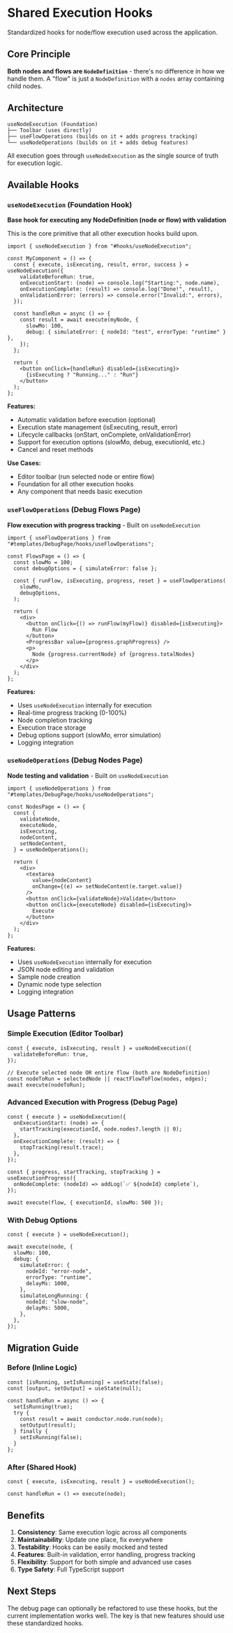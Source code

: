 # Shared Execution Hooks

Standardized hooks for node/flow execution used across the application.

## Core Principle

**Both nodes and flows are `NodeDefinition`** - there's no difference in how we
handle them. A "flow" is just a `NodeDefinition` with a `nodes` array containing
child nodes.

## Architecture

```
useNodeExecution (Foundation)
├── Toolbar (uses directly)
├── useFlowOperations (builds on it + adds progress tracking)
└── useNodeOperations (builds on it + adds debug features)
```

All execution goes through `useNodeExecution` as the single source of truth for
execution logic.

## Available Hooks

### `useNodeExecution` (Foundation Hook)

**Base hook for executing any NodeDefinition (node or flow) with validation**

This is the core primitive that all other execution hooks build upon.

```tsx
import { useNodeExecution } from "#hooks/useNodeExecution";

const MyComponent = () => {
  const { execute, isExecuting, result, error, success } = useNodeExecution({
    validateBeforeRun: true,
    onExecutionStart: (node) => console.log("Starting:", node.name),
    onExecutionComplete: (result) => console.log("Done!", result),
    onValidationError: (errors) => console.error("Invalid:", errors),
  });

  const handleRun = async () => {
    const result = await execute(myNode, {
      slowMo: 100,
      debug: { simulateError: { nodeId: "test", errorType: "runtime" } },
    });
  };

  return (
    <button onClick={handleRun} disabled={isExecuting}>
      {isExecuting ? "Running..." : "Run"}
    </button>
  );
};
```

**Features:**

- Automatic validation before execution (optional)
- Execution state management (isExecuting, result, error)
- Lifecycle callbacks (onStart, onComplete, onValidationError)
- Support for execution options (slowMo, debug, executionId, etc.)
- Cancel and reset methods

**Use Cases:**

- Editor toolbar (run selected node or entire flow)
- Foundation for all other execution hooks
- Any component that needs basic execution

### `useFlowOperations` (Debug Flows Page)

**Flow execution with progress tracking** - Built on `useNodeExecution`

```tsx
import { useFlowOperations } from "#templates/DebugPage/hooks/useFlowOperations";

const FlowsPage = () => {
  const slowMo = 100;
  const debugOptions = { simulateError: false };

  const { runFlow, isExecuting, progress, reset } = useFlowOperations(
    slowMo,
    debugOptions,
  );

  return (
    <div>
      <button onClick={() => runFlow(myFlow)} disabled={isExecuting}>
        Run Flow
      </button>
      <ProgressBar value={progress.graphProgress} />
      <p>
        Node {progress.currentNode} of {progress.totalNodes}
      </p>
    </div>
  );
};
```

**Features:**

- Uses `useNodeExecution` internally for execution
- Real-time progress tracking (0-100%)
- Node completion tracking
- Execution trace storage
- Debug options support (slowMo, error simulation)
- Logging integration

### `useNodeOperations` (Debug Nodes Page)

**Node testing and validation** - Built on `useNodeExecution`

```tsx
import { useNodeOperations } from "#templates/DebugPage/hooks/useNodeOperations";

const NodesPage = () => {
  const {
    validateNode,
    executeNode,
    isExecuting,
    nodeContent,
    setNodeContent,
  } = useNodeOperations();

  return (
    <div>
      <textarea
        value={nodeContent}
        onChange={(e) => setNodeContent(e.target.value)}
      />
      <button onClick={validateNode}>Validate</button>
      <button onClick={executeNode} disabled={isExecuting}>
        Execute
      </button>
    </div>
  );
};
```

**Features:**

- Uses `useNodeExecution` internally for execution
- JSON node editing and validation
- Sample node creation
- Dynamic node type selection
- Logging integration

## Usage Patterns

### Simple Execution (Editor Toolbar)

```tsx
const { execute, isExecuting, result } = useNodeExecution({
  validateBeforeRun: true,
});

// Execute selected node OR entire flow (both are NodeDefinition)
const nodeToRun = selectedNode || reactFlowToFlow(nodes, edges);
await execute(nodeToRun);
```

### Advanced Execution with Progress (Debug Page)

```tsx
const { execute } = useNodeExecution({
  onExecutionStart: (node) => {
    startTracking(executionId, node.nodes?.length || 0);
  },
  onExecutionComplete: (result) => {
    stopTracking(result.trace);
  },
});

const { progress, startTracking, stopTracking } = useExecutionProgress({
  onNodeComplete: (nodeId) => addLog(`✅ ${nodeId} complete`),
});

await execute(flow, { executionId, slowMo: 500 });
```

### With Debug Options

```tsx
const { execute } = useNodeExecution();

await execute(node, {
  slowMo: 100,
  debug: {
    simulateError: {
      nodeId: "error-node",
      errorType: "runtime",
      delayMs: 1000,
    },
    simulateLongRunning: {
      nodeId: "slow-node",
      delayMs: 5000,
    },
  },
});
```

## Migration Guide

### Before (Inline Logic)

```tsx
const [isRunning, setIsRunning] = useState(false);
const [output, setOutput] = useState(null);

const handleRun = async () => {
  setIsRunning(true);
  try {
    const result = await conductor.node.run(node);
    setOutput(result);
  } finally {
    setIsRunning(false);
  }
};
```

### After (Shared Hook)

```tsx
const { execute, isExecuting, result } = useNodeExecution();

const handleRun = () => execute(node);
```

## Benefits

1. **Consistency**: Same execution logic across all components
2. **Maintainability**: Update one place, fix everywhere
3. **Testability**: Hooks can be easily mocked and tested
4. **Features**: Built-in validation, error handling, progress tracking
5. **Flexibility**: Support for both simple and advanced use cases
6. **Type Safety**: Full TypeScript support

## Next Steps

The debug page can optionally be refactored to use these hooks, but the current
implementation works well. The key is that new features should use these
standardized hooks.
